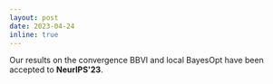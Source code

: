 ```yaml
---
layout: post
date: 2023-04-24
inline: true
---
```


Our results on the convergence BBVI and local BayesOpt have been accepted to **NeurIPS'23**.
